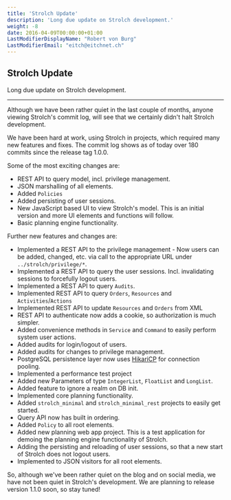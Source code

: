 ```yaml
---
title: 'Strolch Update'
description: 'Long due update on Strolch development.'
weight: -8
date: 2016-04-09T00:00:00+01:00
LastModifierDisplayName: "Robert von Burg"
LastModifierEmail: "eitch@eitchnet.ch"
---
```


## Strolch Update

Long due update on Strolch development.

-------

Although we have been rather quiet in the last couple of months, anyone viewing
Strolch's commit log, will see that we certainly didn't halt Strolch
development.

We have been hard at work, using Strolch in projects, which required many new
features and fixes. The commit log shows as of today over 180 commits since the
release tag 1.0.0.

Some of the most exciting changes are:

* REST API to query model, incl. privilege management.
* JSON marshalling of all elements.
* Added `Policies`
* Added persisting of user sessions.
* New JavaScript based UI to view Strolch's model. This is an initial version
  and more UI elements and functions will follow.
* Basic planning engine functionality.

Further new features and changes are:

* Implemented a REST API to the privilege management - Now users can be added,
  changed, etc. via call to the appropriate URL under `../strolch/privilege/*`.
* Implemented a REST API to query the user sessions. Incl. invalidating sessions
  to forcefully logout users.
* Implemented a REST API to query `Audits`.
* Implemented REST API to query `Orders`, `Resources` and `Activities`/`Actions`
* Implemented REST API to update `Resources` and `Orders` from XML
* REST API to authenticate now adds a cookie, so authorization is much simpler.
* Added convenience methods in `Service` and `Command` to easily perform system user
  actions.
* Added audits for login/logout of users.
* Added audits for changes to privilege management.
* PostgreSQL persistence layer now
  uses [HikariCP](https://github.com/brettwooldridge/HikariCP)
  for connection pooling.
* Implemented a performance test project
* Added new Parameters of type `IntegerList`, `FloatList` and `LongList`.
* Added feature to ignore a realm on DB init.
* Implemented core planning functionality.
* Added `strolch_minimal` and `strolch_minimal_rest` projects to easily get started.
* Query API now has built in ordering.
* Added `Policy` to all root elements.
* Added new planning web app project. This is a test application for demoing the
  planning engine functionality of Strolch.
* Adding the persisting and reloading of user sessions, so that a new start of
  Strolch does not logout users.
* Implemented to JSON visitors for all root elements.

So, although we've been rather quiet on the blog and on social media, we have
not been quiet in Strolch's development. We are planning to release version
1.1.0 soon, so stay tuned!


